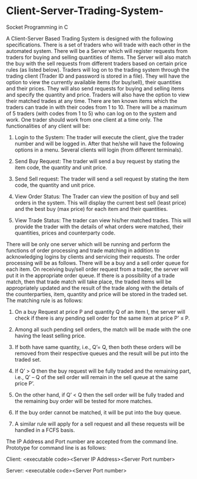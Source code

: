 # Client-Server-Trading-System-
Socket Programming in C

A Client-Server Based Trading System is designed with the following specifications. There is a set of
traders who will trade with each other in the automated system. There will be a Server which will register
requests from traders for buying and selling quantities of Items. The Server will also match the buy with the sell
requests from different traders based on certain price rules (as listed below). Traders will log on to the trading
system through the trading client (Trader ID and password is stored in a file). They will have the option
to view the currently available items (for buy/sell), their quantities and their prices. They will also send
requests for buying and selling items and specify the quantity and price. Traders will also have the option to
view their matched trades at any time. There are ten known items which the traders can trade in with their
codes from 1 to 10. There will be a maximum of 5 traders (with codes from 1 to 5) who can log on to the system
and work. One trader should work from one client at a time only. The functionalities of any client will be:

1. Login to the System: The trader will execute the client, give the trader number and will be logged in.
After that he/she will have the following options in a menu. Several clients will login (from different
terminals).

2. Send Buy Request: The trader will send a buy request by stating the item code, the quantity and unit
price.

3. Send Sell request: The trader will send a sell request by stating the item code, the quantity and unit
price.

4. View Order Status: The Trader can view the position of buy and sell orders in the system. This will
display the current best sell (least price) and the best buy (max price) for each item and their quantities.

5. View Trade Status: The trader can view his/her matched trades. This will provide the trader with the
details of what orders were matched, their quantities, prices and counterparty code.

There will be only one server which will be running and perform the functions of order processing and trade
matching in addition to acknowledging logins by clients and servicing their requests. The order processing will
be as follows. There will be a buy and a sell order queue for each item. On receiving buy/sell order request from
a trader, the server will put it in the appropriate order queue. If there is a possibility of a trade match, then that
trade match will take place, the traded items will be appropriately updated and the result of the trade along
with the details of the counterparties, item, quantity and price will be stored in the traded set. The matching
rule is as follows:

1. On a buy Request at price P and quantity Q of an item I, the server will check if there is any pending sell
order for the same item at price P’ ≤ P.

2. Among all such pending sell orders, the match will be made with the one having the least selling price.

3. If both have same quantity, i.e., Q’= Q, then both these orders will be removed from their respective
queues and the result will be put into the traded set.

4. If Q’ > Q then the buy request will be fully traded and the remaining part, i.e., Q’ – Q of the sell order will
remain in the sell queue at the same price P’.

5. On the other hand, if Q’ < Q then the sell order will be fully traded and the remaining buy order will be
tested for more matches.

6. If the buy order cannot be matched, it will be put into the buy queue.

7. A similar rule will apply for a sell request and all these requests will be handled in a FCFS basis.

The IP Address and Port number are accepted from the command line.
Prototype for command line is as follows:

Client: \<executable code\>\<Server IP Address\>\<Server Port number\>
  
Server: \<executable code\>\<Server Port number\>

